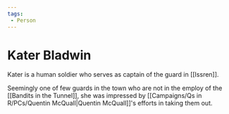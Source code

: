 ```yaml
---
tags:
 - Person
---
```


# Kater Bladwin

Kater is a human soldier who serves as captain of the guard in [[Issren]].

Seemingly one of few guards in the town who are not in the employ of the [[Bandits in the Tunnel]], she was impressed by [[Campaigns/Qs in R/PCs/Quentin McQuall|Quentin McQuall]]'s efforts in taking them out.